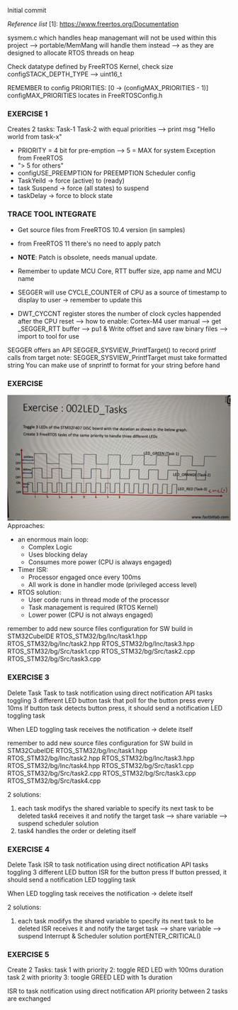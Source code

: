 Initial commit

*Reference list*
[1]: https://www.freertos.org/Documentation 


sysmem.c which handles heap managemant will not be used within this project 
--> portable/MemMang will handle them instead 
--> as they are designed to allocate RTOS threads on heap

Check datatype defined by FreeRTOS Kernel, check size
  configSTACK_DEPTH_TYPE --> uint16_t

REMEMBER to config PRIORITIES: [0 -> (configMAX_PRIORITIES - 1)]
configMAX_PRIORITIES locates in FreeRTOSConfig.h

### EXERCISE 1
Creates 2 tasks: 
Task-1
Task-2
with equal priorities --> print msg "Hello world from task-x"
- PRIORITY = 4 bit for pre-emption --> 5 = MAX for system Exception from FreeRTOS
- "> 5 for others"
- configUSE_PREEMPTION for PREEMPTION Scheduler config
- TaskYeild -> force (active) to (ready)
- task Suspend  -> force (all states) to suspend
- taskDelay -> force to block state

### TRACE TOOL INTEGRATE
- Get source files from FreeRTOS 10.4 version (in samples)
- from FreeRTOS 11 there's no need to apply patch

- **NOTE**: Patch is obsolete, needs manual update. 

- Remember to update MCU Core, RTT buffer size, app name and MCU name
- SEGGER will use CYCLE_COUNTER of CPU as a source of timestamp to display to user -> remember to update this   
- DWT_CYCCNT register stores the number of clock cycles happended after the CPU reset 
--> how to enable: Cortex-M4 user manual
--> get _SEGGER_RTT buffer --> pu1 & Write offset and save raw binary files 
--> import to tool for use

SEGGER offers an API SEGGER_SYSVIEW_PrintfTarget() to record printf calls from target
note: SEGGER_SYSVIEW_PrintfTarget must take formatted string
You can make use of snprintf to format for your string before hand

### EXERCISE 
![Exercise 2: Blink LED](./resource/exercise_2.jpg)
Approaches: 
- an enormous main loop: 
  + Complex Logic 
  + Uses blocking delay  
  + Consumes more power (CPU is always engaged)
- Timer ISR:
  + Processor engaged once every 100ms 
  + All work is done in handler mode (privileged access level)
- RTOS solution:
  + User code runs in thread mode of the processor 
  + Task management is required (RTOS Kernel)
  + Lower power (CPU is not always engaged)


remember to add new source files configuration for SW build in STM32CubeIDE
RTOS_STM32/bg/Inc/task1.hpp 
RTOS_STM32/bg/Inc/task2.hpp 
RTOS_STM32/bg/Inc/task3.hpp 
RTOS_STM32/bg/Src/task1.cpp 
RTOS_STM32/bg/Src/task2.cpp 
RTOS_STM32/bg/Src/task3.cpp 

### EXERCISE 3
Delete Task
Task to task notification using direct notification API
tasks toggling 3 different LED 
button task that poll for the button press every 10ms 
If button task detects button press, it should send a notification LED toggling task

When LED toggling task receives the notification -> delete itself

remember to add new source files configuration for SW build in STM32CubeIDE
RTOS_STM32/bg/Inc/task1.hpp 
RTOS_STM32/bg/Inc/task2.hpp 
RTOS_STM32/bg/Inc/task3.hpp 
RTOS_STM32/bg/Inc/task4.hpp 
RTOS_STM32/bg/Src/task1.cpp 
RTOS_STM32/bg/Src/task2.cpp 
RTOS_STM32/bg/Src/task3.cpp 
RTOS_STM32/bg/Src/task4.cpp 

2 solutions: 
1. each task modifys the shared variable to specify its next task to be deleted
task4 receives it and notify the target task
--> share variable 
--> suspend scheduler solution
2. task4 handles the order or deleting itself

### EXERCISE 4
Delete Task
ISR to task notification using direct notification API
tasks toggling 3 different LED 
button ISR for the button press 
If button pressed, it should send a notification LED toggling task

When LED toggling task receives the notification -> delete itself

2 solutions: 
1. each task modifys the shared variable to specify its next task to be deleted
ISR receives it and notify the target task
--> share variable 
--> suspend Interrupt & Scheduler solution
portENTER_CRITICAL()

### EXERCISE 5
Create 2 Tasks: 
task 1 with priority 2: toggle RED LED with 100ms duration 
task 2 with priority 3: toogle GREED LED with 1s duration

ISR to task notification using direct notification API
priority between 2 tasks are exchanged

